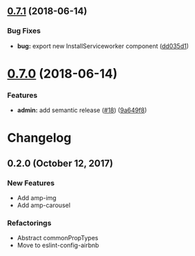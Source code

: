 ## [0.7.1](https://github.com/verkstedt/react-amp-components/compare/v0.7.0...v0.7.1) (2018-06-14)


### Bug Fixes

* **bug:** export new InstallServiceworker component ([dd035d1](https://github.com/verkstedt/react-amp-components/commit/dd035d1))

# [0.7.0](https://github.com/verkstedt/react-amp-components/compare/v0.6.0...v0.7.0) (2018-06-14)


### Features

* **admin:** add semantic release ([#18](https://github.com/verkstedt/react-amp-components/issues/18)) ([9a649f8](https://github.com/verkstedt/react-amp-components/commit/9a649f8))

# Changelog

## 0.2.0 (October 12, 2017)

### New Features
* Add amp-img
* Add amp-carousel

### Refactorings
* Abstract commonPropTypes
* Move to eslint-config-airbnb
